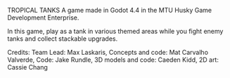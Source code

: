 TROPICAL TANKS
A game made in Godot 4.4 in the MTU Husky Game Development Enterprise.

In this game, play as a tank in various themed areas while you fight enemy tanks and collect stackable upgrades.

Credits:
Team Lead: Max Laskaris,
Concepts and code: Mat Carvalho Valverde,
Code: Jake Rundle,
3D models and code: Caeden Kidd,
2D art: Cassie Chang
